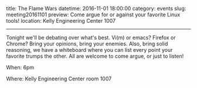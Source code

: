title: The Flame Wars
datetime: 2016-11-01 18:00:00
category: events
slug: meeting20161101
preview: Come argue for or against your favorite Linux tools!
location: Kelly Engineering Center 1007

---

Tonight we'll be debating over what's best. Vi(m) or emacs? Firefox or Chrome?
Bring your opinions, bring your enemies. Also, bring solid reasoning, we have
a whiteboard where you can list every point your favorite trumps the other.
All are welcome to come argue, or just to listen!

When: 6pm

Where: Kelly Engineering Center room 1007
